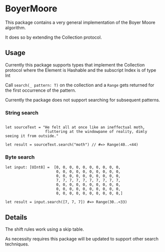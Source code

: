 # BoyerMoore

This package contains a very general implementation of the Boyer Moore algorithm.

It does so by extending the Collection protocol.

## Usage

Currently this package supports types that implement the Collection protocol where
the Element is Hashable and the subscript Index is of type Int

Call `search(_ pattern: T)` on the collection and a `Range` gets returned for
the first occurrence of the pattern.

Currently the package does not support searching for subsequent patterns.

### String search
```

let sourceText = "He felt all at once like an ineffectual moth,
                  fluttering at the windowpane of reality, dimly seeing it from outside."

let result = sourceText.search("moth") // #=> Range(40..<44)

```

### Byte search

```
let input: [UInt8] =  [0, 0, 0, 0, 0, 0, 0, 0, 0, 0,
                       0, 0, 0, 0, 0, 0, 0, 0, 0, 0,
                       0, 0, 0, 0, 0, 0, 0, 0, 0, 0,
                       7, 7, 7, 7, 7, 7, 7, 7, 7, 7,
                       0, 0, 0, 0, 0, 0, 0, 0, 0, 0,
                       0, 0, 0, 0, 0, 0, 0, 0, 0, 0,
                       0, 0, 0, 0, 0, 0, 0, 0, 0, 0,]

let result = input.search([7, 7, 7]) #=> Range(30..<33)

```

## Details

The shift rules work using a skip table.

As necessity requires this package will be updated to support other search techniques.
